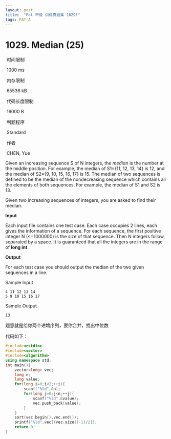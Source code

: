 ```yaml
---
layout: post
title:  "Pat 甲级 训练真题集 1029!"
tags: PAT-A
---
```

# 1029. Median (25)

​    时间限制  

​    1000 ms

​    内存限制  

​    65536 kB

​    代码长度限制  

​    16000 B

​      判题程序    

​      Standard    

​      作者    

​      CHEN, Yue

Given an increasing sequence S of N integers, the *median* is the number at the middle position.  For example, the median of S1={11, 12, 13, 14} is 12, and the median of S2={9, 10, 15, 16, 17} is 15.  The median of two sequences is defined to be the median of the nondecreasing sequence which contains all the elements of both sequences.  For example, the median of S1 and S2 is 13.

Given two increasing sequences of integers, you are asked to find their median.

**Input**

Each input file contains one test case.  Each case occupies 2 lines, each gives the information of a sequence.  For each sequence, the first positive integer N (<=1000000) is the size of that sequence.  Then N integers follow, separated by a space.  It is guaranteed that all the integers are in the range of **long int**.

**Output**

For each test case you should output the median of the two given sequences in a line.

Sample Input

```
4 11 12 13 14
5 9 10 15 16 17

```

Sample Output

```
13
```

题意就是给你两个递增序列，要你合并，找出中位数

代码如下：

```c++
#include<cstdio>
#include<vector>
#include<algorithm>
using namespace std;
int main(){
	vector<long> vec;
	long n;
	long value;
	for(long i=0;i<2;++i){
		scanf("%ld",&n);
		for(long j=0;j<n;++j){
			scanf("%ld",&value);
			vec.push_back(value);
		}
	}
	sort(vec.begin(),vec.end());
	printf("%ld",vec[(vec.size()-1)/2]);
	return 0;
}
```


